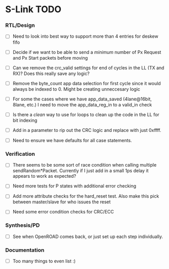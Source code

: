 # S-Link TODO

### RTL/Design
- [ ] Need to look into best way to support more than 4 entries for deskew fifo
- [ ] Decide if we want to be able to send a *minimum* number of Px Request and Px Start packets before moving

- [ ] Can we remove the crc_valid settings for end of cycles in the LL (TX and RX)? Does this really save any logic?
- [ ] Remove the byte_count app data selection for first cycle since it would always be indexed to 0. Might be creating unneccesary logic
- [ ] For some the cases where we have app_data_saved (4lane@16bit, 8lane, etc.) I need to move the app_data_reg_in to a valid_in check

- [ ] Is there a *clean* way to use for loops to clean up the code in the LL for bit indexing
- [ ] Add in a parameter to rip out the CRC logic and replace with just 0xffff.

- [ ] Need to ensure we have defaults for all case statements.

### Verification

- [ ] There seems to be some sort of race condition when calling multiple sendRandom*Packet. Currently if I just add in a small 1ps delay
      it appears to work as expected?

- [ ] Need more tests for P states with additional error checking

- [ ] Add more attribute checks for the hard_reset test. Also make this pick between master/slave for who issues the reset
- [ ] Need some error condition checks for CRC/ECC

### Synthesis/PD

- [ ] See when OpenROAD comes back, or just set up each step individually.

### Documentation

- [ ] Too many things to even list :)

